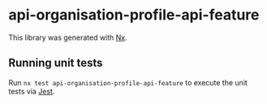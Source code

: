 # api-organisation-profile-api-feature

This library was generated with [Nx](https://nx.dev).

## Running unit tests

Run `nx test api-organisation-profile-api-feature` to execute the unit tests via [Jest](https://jestjs.io).

